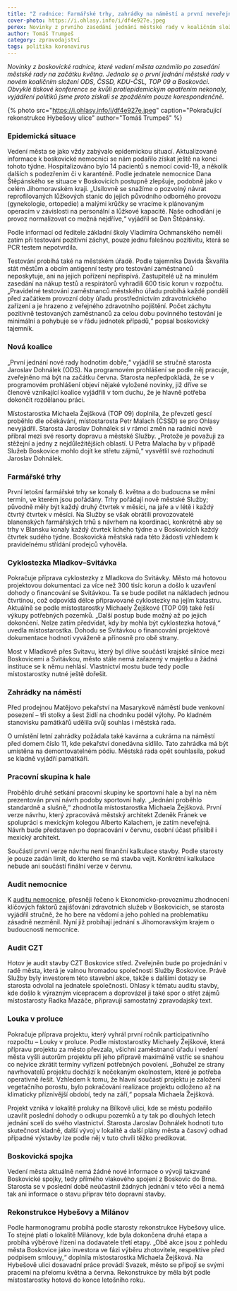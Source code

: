 ```yaml
---
title: "Z radnice: Farmářské trhy, zahrádky na náměstí a první neveřejný návrh haly"
cover-photo: https://i.ohlasy.info/i/df4e927e.jpeg
perex: Novinky z prvního zasedání jednání městské rady v koaličním složení ODS, ČSSD, KDU-ČSL, TOP 09 a Boskováci.
author: Tomáš Trumpeš
category: zpravodajství
tags: politika koronavirus
---
```


*Novinky z boskovické radnice, které vedení města oznámilo po zasedání městské rady na začátku května. Jednalo se o první jednání městské rady v novém koaličním složení ODS, ČSSD, KDU-ČSL, TOP 09 a Boskováci. Obvyklé tiskové konference se kvůli protiepidemickým opatřením nekonaly, vyjádření politiků jsme proto získali se zpožděním pouze korespondenčně.*

{% photo src="https://i.ohlasy.info/i/df4e927e.jpeg" caption="Pokračující rekonstrukce Hybešovy ulice" author="Tomáš Trumpeš" %}

### Epidemická situace

Vedení města se jako vždy zabývalo epidemickou situací. Aktualizované informace k boskovické nemocnici se nám podařilo získat ještě na konci tohoto týdne. Hospitalizováno bylo 14 pacientů s nemocí covid-19, a několik dalších s podezřením či v karanténě. Podle jednatele nemocnice Dana Štěpánského se situace v Boskovicích postupně zlepšuje, podobně jako v celém Jihomoravském kraji. „Usilovně se snažíme o pozvolný návrat reprofilovaných lůžkových stanic do jejich původního odborného provozu (gynekologie, ortopedie) a malými krůčky se vracíme k plánovaným operacím v závislosti na personální a lůžkové kapacitě. Naše odhodlání je provoz normalizovat co možná nejdříve,“ vyjádřil se Dan Štěpánský.

Podle informací od ředitele základní školy Vladimíra Ochmanského neměli zatím při testování pozitivní záchyt, pouze jednu falešnou pozitivitu, která se PCR testem nepotvrdila.

Testování probíhá také na městském úřadě. Podle tajemníka Davida Škvařila stát městům a obcím antigenní testy pro testování zaměstnanců neposkytuje, ani na jejich pořízení nepřispívá. Zastupitelé už na minulém zasedání na nákup testů a respirátorů vyhradili 600 tisíc korun v rozpočtu. „Pravidelné testování zaměstnanců městského úřadu probíhá každé pondělí před začátkem provozní doby úřadu prostřednictvím zdravotnického zařízení a je hrazeno z veřejného zdravotního pojištění. Počet záchytu pozitivně testovaných zaměstnanců za celou dobu povinného testování je minimální a pohybuje se v řádu jednotek případů,“ popsal boskovický tajemník.

### Nová koalice

„První jednání nové rady hodnotím dobře,“ vyjádřil se stručně starosta Jaroslav Dohnálek (ODS). Na programovém prohlášení se podle něj pracuje, zveřejněno má být na začátku června. Starosta nepředpokládá, že se v programovém prohlášení objeví nějaké vyložené novinky, již dříve se členové vznikající koalice vyjádřili v tom duchu, že je hlavně potřeba dokončit rozdělanou práci.

Místostarostka Michaela Žejšková (TOP 09) doplnila, že převzetí gescí proběhlo dle očekávání, místostarosta Petr Malach (ČSSD) se pro Ohlasy nevyjádřil. Starosta Jaroslav Dohnálek si v rámci změn na radnici nově přibral mezi své resorty dopravu a městské Služby. „Protože je považuji za stěžejní a jedny z nejdůležitějších oblastí. U Petra Malacha by v případě Služeb Boskovice mohlo dojít ke střetu zájmů,“ vysvětlil své rozhodnutí Jaroslav Dohnálek.

### Farmářské trhy

První letošní farmářské trhy se konaly 6. května a do budoucna se mění termín, ve kterém jsou pořádány. Trhy pořádají nově městské Služby; původně měly být každý druhý čtvrtek v měsíci, na jaře a v létě i každý čtvrtý čtvrtek v měsíci. Na Služby se však obrátili provozovatelé blanenských farmářských trhů s návrhem na koordinaci, konkrétně aby se trhy v Blansku konaly každý čtvrtek lichého týdne a v Boskovicích každý čtvrtek sudého týdne. Boskovická městská rada této žádosti vzhledem k pravidelnému střídání prodejců vyhověla. 

### Cyklostezka Mladkov–Svitávka

Pokračuje příprava cyklostezky z Mladkova do Svitávky. Město má hotovou projektovou dokumentaci za více než 300 tisíc korun a došlo k uzavření dohody o financování se Svitávkou. Ta se bude podílet na nákladech jednou čtvrtinou, což odpovídá délce připravované cyklostezky na jejím katastru. Aktuálně se podle místostarostky Michaely Žejškové (TOP 09) také řeší výkupy potřebných pozemků. „Další postup bude možný až po jejich dokončení. Nelze zatím předvídat, kdy by mohla být cyklostezka hotová,“ uvedla místostarostka. Dohodu se Svitávkou o financování projektové dokumentace hodnotí vyváženě a přínosně pro obě strany. 

Most v Mladkově přes Svitavu, který byl dříve součástí krajské silnice mezi Boskovicemi a Svitávkou, město stále nemá zařazený v majetku a žádná instituce se k němu nehlásí. Vlastnictví mostu bude tedy podle místostarostky nutné ještě dořešit.

### Zahrádky na náměstí

Před prodejnou Matějovo pekařství na Masarykově náměstí bude venkovní posezení – tři stolky a šest židlí na chodníku podél výlohy. Po kladném stanovisku památkářů udělila svůj souhlas i městská rada.

O umístění letní zahrádky požádala také kavárna a cukrárna na náměstí před domem číslo 11, kde pekařství donedávna sídlilo. Tato zahrádka má být umístěna na demontovatelném pódiu. Městská rada opět souhlasila, pokud se kladně vyjádří památkáři.

### Pracovní skupina k hale

Proběhlo druhé setkání pracovní skupiny ke sportovní hale a byl na něm prezentován první návrh podoby sportovní haly. „Jednání proběhlo standardně a slušně,“ zhodnotila místostarostka Michaela Žejšková. První verze návrhu, který zpracovává městský architekt Zdeněk Fránek ve spolupráci s mexickým kolegou Alberto Kalachem, je zatím neveřejná. Návrh bude představen po dopracování v červnu, osobní účast přislíbil i mexický architekt.

Součástí první verze návrhu není finanční kalkulace stavby. Podle starosty je pouze zadán limit, do kterého se má stavba vejít. Konkrétní kalkulace nebude ani součástí finální verze v červnu.

### Audit nemocnice

K [auditu nemocnice](https://ohlasy.info/clanky/2021/05/nemocnice-analyza.html), přesněji řečeno k Ekonomicko-provoznímu zhodnocení klíčových faktorů zajišťování zdravotních služeb v Boskovicích, se starosta vyjádřil stručně, že ho bere na vědomí a jeho pohled na problematiku zásadně nezměnil. Nyní již probíhají jednání s Jihomoravským krajem o budoucnosti nemocnice.

### Audit CZT

Hotov je audit stavby CZT Boskovice střed. Zveřejněn bude po projednání v radě města, která je valnou hromadou společnosti Služby Boskovice. Právě Služby byly investorem této stavební akce, takže s dalšími dotazy se starosta odvolal na jednatele společnosti. Ohlasy k tématu auditu stavby, kde došlo k výrazným vícepracem a doprovázel ji také spor o střet zájmů místostarosty Radka Mazáče, připravují samostatný zpravodajský text.

### Louka v proluce

Pokračuje příprava projektu, který vyhrál první ročník participativního rozpočtu – Louky v proluce. Podle místostarostky Michaely Žejškové, která přípravu projektu za město převzala, všichni zaměstnanci úřadu i vedení města vyšli autorům projektu při jeho přípravě maximálně vstříc se snahou co nejvíce zkrátit termíny vyřízení potřebných povolení. „Bohužel ze strany navrhovatelů projektu dochází k nečekaným okolnostem, které je potřeba operativně řešit. Vzhledem k tomu, že hlavní součástí projektu je založení vegetačního porostu, bylo pokračování realizace projektu odloženo až na klimaticky příznivější období, tedy na září,“ popsala Michaela Žejšková.

Projekt vzniká v lokalitě proluky na Bílkově ulici, kde se městu podařilo uzavřít poslední dohody o odkupu pozemků a ty tak po dlouhých letech jednání scelí do svého vlastnictví. Starosta Jaroslav Dohnálek hodnotí tuto skutečnost kladně, další vývoj v lokalitě a další plány města a časový odhad případné výstavby lze podle něj v tuto chvíli těžko predikovat.

### Boskovická spojka

Vedení města aktuálně nemá žádné nové informace o vývoji takzvané Boskovické spojky, tedy přímého vlakového spojení z Boskovic do Brna. Starosta se v poslední době neúčastnil žádných jednání v této věci a nemá tak ani informace o stavu příprav této dopravní stavby.

### Rekonstrukce Hybešovy a Milánov

Podle harmonogramu probíhá podle starosty rekonstrukce Hybešovy ulice. To stejné platí o lokalitě Milánovy, kde byla dokončena druhá etapa a probíhá výběrové řízení na dodavatele třetí etapy. „Obě akce jsou z pohledu města Boskovice jako investora ve fázi výběru zhotovitele, respektive před podpisem smlouvy,“ doplnila místostarostka Michaela Žejšková. Na Hybešově ulici dosavadní práce provádí Svazek, město se připojí se svými pracemi na přelomu května a června. Rekonstrukce by měla být podle místostarostky hotová do konce letošního roku.